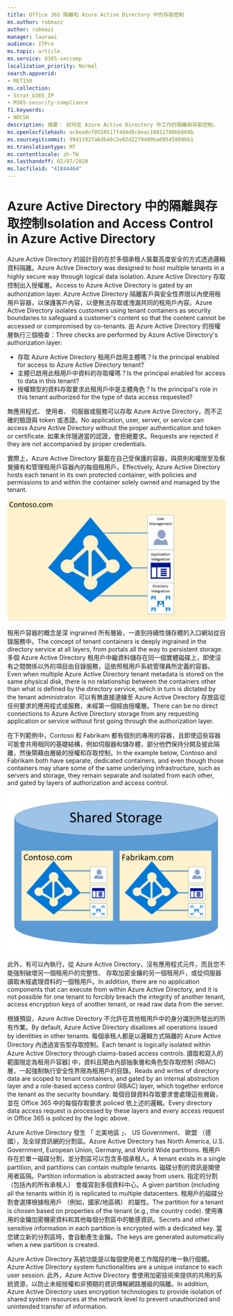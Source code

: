 ```yaml
---
title: Office 365 隔離和 Azure Active Directory 中的存取控制
ms.author: robmazz
author: robmazz
manager: laurawi
audience: ITPro
ms.topic: article
ms.service: O365-seccomp
localization_priority: Normal
search.appverid:
- MET150
ms.collection:
- Strat_O365_IP
- M365-security-compliance
f1.keywords:
- NOCSH
description: 摘要： 如何在 Azure Active Directory 中工作的隔離與存取控制。
ms.openlocfilehash: ac8ea9cf0550517f4d4d8c6eac10812700bb668b
ms.sourcegitcommit: 99411927abdb40c2e82d2279489ba60545989bb1
ms.translationtype: MT
ms.contentlocale: zh-TW
ms.lasthandoff: 02/07/2020
ms.locfileid: "41844464"
---
```

# <a name="isolation-and-access-control-in-azure-active-directory"></a><span data-ttu-id="0f7f0-103">Azure Active Directory 中的隔離與存取控制</span><span class="sxs-lookup"><span data-stu-id="0f7f0-103">Isolation and Access Control in Azure Active Directory</span></span>

<span data-ttu-id="0f7f0-104">Azure Active Directory 的設計目的在於多個承租人裝載高度安全的方式透過邏輯資料隔離。</span><span class="sxs-lookup"><span data-stu-id="0f7f0-104">Azure Active Directory was designed to host multiple tenants in a highly secure way through logical data isolation.</span></span> <span data-ttu-id="0f7f0-105">Azure Active Directory 存取控制出入授權層。</span><span class="sxs-lookup"><span data-stu-id="0f7f0-105">Access to Azure Active Directory is gated by an authorization layer.</span></span> <span data-ttu-id="0f7f0-106">Azure Active Directory 隔離客戶與安全性界限以內使用租用戶容器，以保護客戶內容，以便無法存取或洩漏共同的租用戶內容。</span><span class="sxs-lookup"><span data-stu-id="0f7f0-106">Azure Active Directory isolates customers using tenant containers as security boundaries to safeguard a customer's content so that the content cannot be accessed or compromised by co-tenants.</span></span> <span data-ttu-id="0f7f0-107">由 Azure Active Directory 的授權層執行三個檢查：</span><span class="sxs-lookup"><span data-stu-id="0f7f0-107">Three checks are performed by Azure Active Directory's authorization layer:</span></span>

- <span data-ttu-id="0f7f0-108">存取 Azure Active Directory 租用戶啟用主體嗎？</span><span class="sxs-lookup"><span data-stu-id="0f7f0-108">Is the principal enabled for access to Azure Active Directory tenant?</span></span>
- <span data-ttu-id="0f7f0-109">主體已啟用此租用戶中資料的存取權嗎？</span><span class="sxs-lookup"><span data-stu-id="0f7f0-109">Is the principal enabled for access to data in this tenant?</span></span>
- <span data-ttu-id="0f7f0-110">授權類型的資料存取要求此租用戶中是主體角色？</span><span class="sxs-lookup"><span data-stu-id="0f7f0-110">Is the principal's role in this tenant authorized for the type of data access requested?</span></span>

<span data-ttu-id="0f7f0-111">無應用程式、 使用者、 伺服器或服務可以存取 Azure Active Directory，而不正確的驗證與 token 或憑證。</span><span class="sxs-lookup"><span data-stu-id="0f7f0-111">No application, user, server, or service can access Azure Active Directory without the proper authentication and token or certificate.</span></span> <span data-ttu-id="0f7f0-112">如果未伴隨適當的認證，會拒絕要求。</span><span class="sxs-lookup"><span data-stu-id="0f7f0-112">Requests are rejected if they are not accompanied by proper credentials.</span></span>

<span data-ttu-id="0f7f0-113">實際上，Azure Active Directory 裝載在自己受保護的容器，與原則和權限至及察覺擁有和管理租用戶容器內的每個租用戶。</span><span class="sxs-lookup"><span data-stu-id="0f7f0-113">Effectively, Azure Active Directory hosts each tenant in its own protected container, with policies and permissions to and within the container solely owned and managed by the tenant.</span></span>
 
![Azure 容器](media/office-365-isolation-azure-container.png)

<span data-ttu-id="0f7f0-115">租用戶容器的概念是深 ingrained 所有層級，一直到持續性儲存體的入口網站從目錄服務中。</span><span class="sxs-lookup"><span data-stu-id="0f7f0-115">The concept of tenant containers is deeply ingrained in the directory service at all layers, from portals all the way to persistent storage.</span></span> <span data-ttu-id="0f7f0-116">多個 Azure Active Directory 租用戶中繼資料儲存在同一個實體磁碟上，即使沒有之間關係以外的項目由目錄服務，這依照租用戶系統管理員所定義的容器。</span><span class="sxs-lookup"><span data-stu-id="0f7f0-116">Even when multiple Azure Active Directory tenant metadata is stored on the same physical disk, there is no relationship between the containers other than what is defined by the directory service, which in turn is dictated by the tenant administrator.</span></span> <span data-ttu-id="0f7f0-117">可以有無直接連線至 Azure Active Directory 存放區從任何要求的應用程式或服務，未經第一個經由授權層。</span><span class="sxs-lookup"><span data-stu-id="0f7f0-117">There can be no direct connections to Azure Active Directory storage from any requesting application or service without first going through the authorization layer.</span></span>

<span data-ttu-id="0f7f0-118">在下列範例中，Contoso 和 Fabrikam 都有個別的專用的容器，且即使這些容器可能會共用相同的基礎結構，例如伺服器和儲存體，部分他們保持分開及彼此隔離，然後閘藉由層級的授權和存取控制。</span><span class="sxs-lookup"><span data-stu-id="0f7f0-118">In the example below, Contoso and Fabrikam both have separate, dedicated containers, and even though those containers may share some of the same underlying infrastructure, such as servers and storage, they remain separate and isolated from each other, and gated by layers of authorization and access control.</span></span>
 
![Azure 的專用的容器](media/office-365-isolation-azure-dedicated-containers.png)

<span data-ttu-id="0f7f0-120">此外，有可以內執行，從 Azure Active Directory，沒有應用程式元件，而且您不能強制破壞另一個租用戶的完整性、 存取加密金鑰的另一個租用戶，或從伺服器讀取未經處理資料的一個租用戶。</span><span class="sxs-lookup"><span data-stu-id="0f7f0-120">In addition, there are no application components that can execute from within Azure Active Directory, and it is not possible for one tenant to forcibly breach the integrity of another tenant, access encryption keys of another tenant, or read raw data from the server.</span></span>

<span data-ttu-id="0f7f0-121">根據預設，Azure Active Directory 不允許在其他租用戶中的身分識別所發出的所有作業。</span><span class="sxs-lookup"><span data-stu-id="0f7f0-121">By default, Azure Active Directory disallows all operations issued by identities in other tenants.</span></span> <span data-ttu-id="0f7f0-122">每個承租人都是以邏輯方式隔離的 Azure Active Directory 內透過宣告型存取控制。</span><span class="sxs-lookup"><span data-stu-id="0f7f0-122">Each tenant is logically isolated within Azure Active Directory through claims-based access controls.</span></span> <span data-ttu-id="0f7f0-123">讀取和寫入的範圍限定為租用戶容器] 中，資料且閘由內部抽象層和角色型存取控制 (RBAC) 層，一起強制執行安全性界限為租用戶的目錄。</span><span class="sxs-lookup"><span data-stu-id="0f7f0-123">Reads and writes of directory data are scoped to tenant containers, and gated by an internal abstraction layer and a role-based access control (RBAC) layer, which together enforce the tenant as the security boundary.</span></span> <span data-ttu-id="0f7f0-124">每個目錄資料存取要求會處理這些層級，並在 Office 365 中的每個存取要求 policed 依上述的邏輯。</span><span class="sxs-lookup"><span data-stu-id="0f7f0-124">Every directory data access request is processed by these layers and every access request in Office 365 is policed by the logic above.</span></span>

<span data-ttu-id="0f7f0-125">Azure Active Directory 發生 「 北美地區 」、 US Government、 歐盟 （德國），及全球資訊網的分割區。</span><span class="sxs-lookup"><span data-stu-id="0f7f0-125">Azure Active Directory has North America, U.S. Government, European Union, Germany, and World Wide partitions.</span></span> <span data-ttu-id="0f7f0-126">租用戶存在於單一磁碟分割，並分割區可以包含多個承租人。</span><span class="sxs-lookup"><span data-stu-id="0f7f0-126">A tenant exists in a single partition, and partitions can contain multiple tenants.</span></span> <span data-ttu-id="0f7f0-127">磁碟分割的資訊是開使用者區隔。</span><span class="sxs-lookup"><span data-stu-id="0f7f0-127">Partition information is abstracted away from users.</span></span> <span data-ttu-id="0f7f0-128">指定的分割 （包括內的所有承租人） 會複寫到多個資料中心。</span><span class="sxs-lookup"><span data-stu-id="0f7f0-128">A given partition (including all the tenants within it) is replicated to multiple datacenters.</span></span> <span data-ttu-id="0f7f0-129">租用戶的磁碟分割會選擇根據租用戶 （例如，國家/地區碼） 的屬性。</span><span class="sxs-lookup"><span data-stu-id="0f7f0-129">The partition for a tenant is chosen based on properties of the tenant (e.g., the country code).</span></span> <span data-ttu-id="0f7f0-130">使用專用的金鑰加密機密資料和其他每個分割區中的敏感資訊。</span><span class="sxs-lookup"><span data-stu-id="0f7f0-130">Secrets and other sensitive information in each partition is encrypted with a dedicated key.</span></span> <span data-ttu-id="0f7f0-131">當您建立新的分割區時，會自動產生金鑰。</span><span class="sxs-lookup"><span data-stu-id="0f7f0-131">The keys are generated automatically when a new partition is created.</span></span>

<span data-ttu-id="0f7f0-132">Azure Active Directory 系統功能是以每個使用者工作階段的唯一執行個體。</span><span class="sxs-lookup"><span data-stu-id="0f7f0-132">Azure Active Directory system functionalities are a unique instance to each user session.</span></span> <span data-ttu-id="0f7f0-133">此外，Azure Active Directory 會使用加密技術來提供的共用的系統資源，以防止未經授權和非預期的資訊傳輸網路層級的隔離。</span><span class="sxs-lookup"><span data-stu-id="0f7f0-133">In addition, Azure Active Directory uses encryption technologies to provide isolation of shared system resources at the network level to prevent unauthorized and unintended transfer of information.</span></span>

